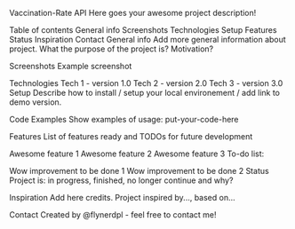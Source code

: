Vaccination-Rate API
Here goes your awesome project description!

Table of contents
General info
Screenshots
Technologies
Setup
Features
Status
Inspiration
Contact
General info
Add more general information about project. What the purpose of the project is? Motivation?

Screenshots
Example screenshot

Technologies
Tech 1 - version 1.0
Tech 2 - version 2.0
Tech 3 - version 3.0
Setup
Describe how to install / setup your local environement / add link to demo version.

Code Examples
Show examples of usage: put-your-code-here

Features
List of features ready and TODOs for future development

Awesome feature 1
Awesome feature 2
Awesome feature 3
To-do list:

Wow improvement to be done 1
Wow improvement to be done 2
Status
Project is: in progress, finished, no longer continue and why?

Inspiration
Add here credits. Project inspired by..., based on...

Contact
Created by @flynerdpl - feel free to contact me!
